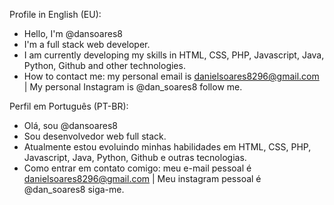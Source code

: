 Profile in English (EU):
- Hello, I'm @dansoares8
- I'm a full stack web developer.
- I am currently developing my skills in HTML, CSS, PHP, Javascript, Java, Python, Github and other technologies.
- How to contact me: my personal email is danielsoares8296@gmail.com | My personal Instagram is @dan_soares8 follow me.


Perfil em Português (PT-BR):
- Olá, sou @dansoares8
- Sou desenvolvedor web full stack.
- Atualmente estou evoluindo minhas habilidades em HTML, CSS, PHP, Javascript, Java, Python, Github e outras tecnologias.
- Como entrar em contato comigo: meu e-mail pessoal é danielsoares8296@gmail.com | Meu instagram pessoal é @dan_soares8 siga-me.
